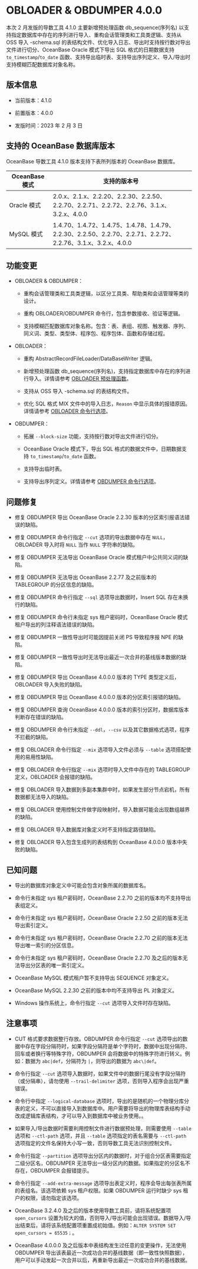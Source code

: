 # OBLOADER \& OBDUMPER 4.0.0 


本次 2 月发版的导数工具 4.1.0 主要新增预处理函数 db_sequence(序列名) 以支持指定数据库中存在的序列进行导入、重构会话管理类和工具类逻辑、支持从 OSS 导入 -schema.sql 的表结构文件、优化导入日志、导出时支持按行数对导出文件进行切分、OceanBase Oracle 模式下导出 SQL 格式的日期数据支持 `to_timestamp`/`to_date` 函数、支持导出临时表、支持导出序列定义、导入/导出时支持模糊匹配数据库对象名称。

## 版本信息

* 当前版本：4.1.0

* 前置版本：4.0.0

* 发版时间：2023 年 2 月 3 日

## 支持的 OceanBase 数据库版本

OceanBase 导数工具 4.1.0 版本支持下表所列版本的 OceanBase 数据库。


|         **OceanBase 模式**         |                                               **支持的版本号**                                                |
|-------------------------|--------------------------------------------------------------------------------------------------------|
| Oracle 模式 | 2.0.x、2.1.x、2.2.20、2.2.30、2.2.50、2.2.70、2.2.71、2.2.72、2.2.76、3.1.x、3.2.x、4.0.0                   |
| MySQL 模式  | 1.4.70、1.4.72、1.4.75、1.4.78、1.4.79、2.2.30、2.2.50、2.2.70、2.2.71、2.2.72、2.2.76、3.1.x、3.2.x、4.0.0 |



## 功能变更  

* OBLOADER & OBDUMPER：

  * 重构会话管理类和工具类逻辑，以区分工具类、帮助类和会话管理等类的设计。

  * 重构 OBLOADER/OBDUMPER 命令行，包含参数接收、验证等逻辑。

  * 支持模糊匹配数据库对象名称。包含：表、表组、视图、触发器、序列、同义词、类型、类型体、程序包、程序包体、函数和存储过程。

* OBLOADER：

  * 重构 AbstractRecordFileLoader/DataBaseWriter 逻辑。

  * 新增预处理函数 db_sequence(序列名)，支持指定数据库中存在的序列进行导入。详情请参考 [OBLOADER 预处理函数](5.OBLOADER/3.obloader-data-processing/2.obloader-preprocessing-functions.md)。

  * 支持从 OSS 导入 -schema.sql 的表结构文件。</li><li>优化 SQL 格式 MIX 文件中的导入日志，`Reason` 中显示具体的报错原因。详情请参考 [OBLOADER 命令行选项](5.OBLOADER/2.obloader-command-line-options.md)。

  

* OBDUMPER：

  * 拓展 `--block-size` 功能，支持按行数对导出文件进行切分。
    
  
  * OceanBase Oracle 模式下，导出 SQL 格式的数据文件中，日期数据支持 `to_timestamp`/`to_date` 函数。
    
  
  * 支持导出临时表。

  * 支持导出序列定义。详情请参考 [OBDUMPER 命令行选项](6.OBDUMPER/2.obdumper-command-line-options.md)。

## 问题修复

* 修复 OBDUMPER 导出 OceanBase Oracle 2.2.30 版本的分区索引报语法错误的缺陷。

* 修复 OBDUMPER 命令行指定 `--cut` 选项的导出数据中存在 `NULL`，OBLOADER 导入时将 `NULL` 当作 `NULL` 字符串的缺陷。

* 修复 OBDUMPER 无法导出 OceanBase Oracle 模式租户中公共同义词的缺陷。

* 修复 OBDUMPER 无法导出 OceanBase 2.2.77 及之前版本的 TABLEGROUP 的分区信息的缺陷。

* 修复 OBDUMPER 命令行指定 `--sql` 选项导出数据时，Insert SQL 存在未换行的缺陷。

* 修复 OBDUMPER 命令行未指定 sys 租户密码时，OceanBase Oracle 模式租户导出的列注释语法错误的缺陷。

* 修复 OBDUMPER 一致性导出时可能因提前关闭 PS 导致程序报 NPE 的缺陷。

* 修复 OBDUMPER 一致性导出时无法导出最近一次合并的基线版本数据的缺陷。

* 修复 OBDUMPER 导出 OceanBase 4.0.0.0 版本的 TYPE 类型定义后，OBLOADER 导入失败的缺陷。

* 修复 OBDUMPER 导出 OceanBase 4.0.0.0 版本的分区索引报错的缺陷。

* 修复 OBDUMPER 查询 OceanBase 4.0.0.0 版本的索引分区时，数据库版本判断存在错误的缺陷。

* 修复 OBDUMPER 命令行未指定 `--ddl`，`--csv` 以及其它数据格式选项，程序不拦截的缺陷。

* 修复 OBLOADER 命令行指定 `--mix` 选项导入文件必须与 `--table` 选项搭配使用的易用性缺陷。

* 修复 OBLOADER 命令行指定 `--mix` 选项时导入文件中存在的 TABLEGROUP 定义，OBLOADER 会报错的缺陷。

* 修复 OBLOADER 导入数据到多副本集群中时，如果发生部分节点宕机，所有数据都无法导入的缺陷。

* 修复 OBLOADER 使用控制文件做字段映射时，导入数据可能会出现数组越界的缺陷。

* 修复 OBLOADER 导入数据库对象定义时不支持指定路径缺陷。

* 修复 OBLOADER 导入包含生成列的表结构到 OceanBase 4.0.0.0 版本中失败的缺陷。


## 已知问题

* 导出的数据库对象定义中可能会包含对象所属的数据库名。

* 命令行未指定 sys 租户密码时，OceanBase 2.2.70 之前的版本均不支持导出表组定义。

* 命令行未指定 sys 租户密码时，OceanBase Oracle 2.2.50 之前的版本无法导出索引定义。

* 命令行未指定 sys 租户密码时，OceanBase Oracle  2.2.70 之前的版本无法导出唯一索引的分区信息。

* 命令行未指定 sys 租户密码时，OceanBase Oracle 2.2.70 及之后的版本无法导出分区表的唯一索引定义。

* OceanBase MySQL 模式租户暂不支持导出 SEQUENCE 对象定义。

* OceanBase MySQL 2.2.30 之前的版本中均不支持导出 PL 对象定义。

* Windows 操作系统上，命令行指定 `--cut` 选项导入文件时存在缺陷。



## 注意事项

* CUT 格式要求数据整行存放。OBDUMPER 命令行指定 `--cut` 选项导出的数据中存在字段分隔符时，如果字段分隔符是单个字符时，数据中出现分隔符、回车或者换行等特殊字符，OBDUMPER 会将数据中的特殊字符进行转义。例如：数据为 `abc|def`，分隔符为 `|`，则导出的数据为 `abc\|def`。

* 命令行指定 `--cut` 选项导入数据时，如果文件中的数据行尾没有字段分隔符（或分隔串），请勿使用 `--trail-delimiter` 选项，否则导入程序会出现严重错误。

* 命令行中指定 `--logical-database` 选项时，导出的是随机的一个物理分库分表的定义，不可以直接导入到数据库中。用户需要将导出的物理库表结构手动改成逻辑库表结构，才可以导入到数据库中被业务使用。。

* 如果导入/导出数据时需要利用控制文件进行数据预处理，则需要使用 `--table` 选项和 `--ctl-path` 选项，并且 `--table` 选项指定的表名需要与 `--ctl-path` 选项指定的文件名保持大小写一致，否则导数工具无法识别控制文件。

* 命令行指定 `--partition` 选项导出分区内的数据时，对于组合分区表需要指定二级分区名，OBDUMPER 无法导出一级分区内的数据。如果指定的分区名不存在，OBDUMPER 会报错提示。

* 命令行指定 `--add-extra-message` 选项导出表定义时，程序会导出每张表所属的表组名。该选项依赖 sys 租户权限。如果 OBDUMPER 运行时缺少 sys 租户的权限，请勿指定该选项。

* OceanBase 3.2.4.0 及之后的版本使用导数工具前，请将系统配置项 `open_cursors` 设置为较大的值，否则导入/导出可能会出现错误。数据导入/导出结束后，请将该系统配置项重置成初始值。例如：`ALTER SYSTEM SET open_cursors = 65535；`。

* OceanBase 4.0.0.0 及之后版本中表结构发生过任意的变更操作，无法使用 OBDUMPER 导出该表最近一次成功合并的基线数据（即一致性快照数据），用户可以手动发起一次合并以后，再重新导出最近一次成功合并的基线数据。